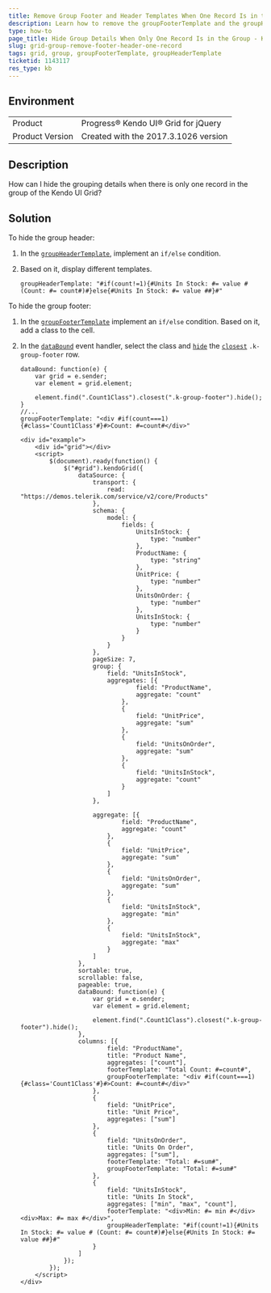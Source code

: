 ```yaml
---
title: Remove Group Footer and Header Templates When One Record Is in the Group
description: Learn how to remove the groupFooterTemplate and the groupHeaderTemplate when there is only one record in the group of the Kendo UI Grid.
type: how-to
page_title: Hide Group Details When Only One Record Is in the Group - Kendo UI for jQuery Data Grid
slug: grid-group-remove-footer-header-one-record
tags: grid, group, groupFooterTemplate, groupHeaderTemplate
ticketid: 1143117
res_type: kb
---
```


## Environment

<table>
 <tr>
  <td>Product</td>
  <td>Progress® Kendo UI® Grid for jQuery</td> 
 </tr>
 <tr>
  <td>Product Version</td>
  <td>Created with the 2017.3.1026 version</td>
 </tr>
</table>

## Description

How can I hide the grouping details when there is only one record in the group of the Kendo UI Grid?

## Solution

To hide the group header:

1. In the [`groupHeaderTemplate`](https://docs.telerik.com/kendo-ui/api/javascript/ui/grid/configuration/columns.groupheadertemplate), implement an `if/else` condition.
1. Based on it, display different templates.

    ```
    groupHeaderTemplate: "#if(count!=1){#Units In Stock: #= value # (Count: #= count#)#}else{#Units In Stock: #= value ##}#"
    ```

To hide the group footer:

1. In the [`groupFooterTemplate`](https://docs.telerik.com/kendo-ui/api/javascript/ui/grid/configuration/columns.groupfootertemplate) implement an `if/else` condition. Based on it, add a class to the cell.
1. In the [`dataBound`](https://docs.telerik.com/kendo-ui/api/javascript/ui/grid/events/databound) event handler, select the class and [`hide`](https://api.jquery.com/hide/) the [`closest`](https://api.jquery.com/closest/) `.k-group-footer` row.

    ```
    dataBound: function(e) {
        var grid = e.sender;
        var element = grid.element;

        element.find(".Count1Class").closest(".k-group-footer").hide();
    }
    //...
    groupFooterTemplate: "<div #if(count===1){#class='Count1Class'#}#>Count: #=count#</div>"
    ```

    ```dojo
    <div id="example">
        <div id="grid"></div>
        <script>
            $(document).ready(function() {
                $("#grid").kendoGrid({
                    dataSource: {
                        transport: {
                            read: "https://demos.telerik.com/service/v2/core/Products"
                        },
                        schema: {
                            model: {
                                fields: {
                                    UnitsInStock: {
                                        type: "number"
                                    },
                                    ProductName: {
                                        type: "string"
                                    },
                                    UnitPrice: {
                                        type: "number"
                                    },
                                    UnitsOnOrder: {
                                        type: "number"
                                    },
                                    UnitsInStock: {
                                        type: "number"
                                    }
                                }
                            }
                        },
                        pageSize: 7,
                        group: {
                            field: "UnitsInStock",
                            aggregates: [{
                                    field: "ProductName",
                                    aggregate: "count"
                                },
                                {
                                    field: "UnitPrice",
                                    aggregate: "sum"
                                },
                                {
                                    field: "UnitsOnOrder",
                                    aggregate: "sum"
                                },
                                {
                                    field: "UnitsInStock",
                                    aggregate: "count"
                                }
                            ]
                        },

                        aggregate: [{
                                field: "ProductName",
                                aggregate: "count"
                            },
                            {
                                field: "UnitPrice",
                                aggregate: "sum"
                            },
                            {
                                field: "UnitsOnOrder",
                                aggregate: "sum"
                            },
                            {
                                field: "UnitsInStock",
                                aggregate: "min"
                            },
                            {
                                field: "UnitsInStock",
                                aggregate: "max"
                            }
                        ]
                    },
                    sortable: true,
                    scrollable: false,
                    pageable: true,
                    dataBound: function(e) {
                        var grid = e.sender;
                        var element = grid.element;

                        element.find(".Count1Class").closest(".k-group-footer").hide();
                    },
                    columns: [{
                            field: "ProductName",
                            title: "Product Name",
                            aggregates: ["count"],
                            footerTemplate: "Total Count: #=count#",
                            groupFooterTemplate: "<div #if(count===1){#class='Count1Class'#}#>Count: #=count#</div>"
                        },
                        {
                            field: "UnitPrice",
                            title: "Unit Price",
                            aggregates: ["sum"]
                        },
                        {
                            field: "UnitsOnOrder",
                            title: "Units On Order",
                            aggregates: ["sum"],
                            footerTemplate: "Total: #=sum#",
                            groupFooterTemplate: "Total: #=sum#"
                        },
                        {
                            field: "UnitsInStock",
                            title: "Units In Stock",
                            aggregates: ["min", "max", "count"],
                            footerTemplate: "<div>Min: #= min #</div><div>Max: #= max #</div>",
                            groupHeaderTemplate: "#if(count!=1){#Units In Stock: #= value # (Count: #= count#)#}else{#Units In Stock: #= value ##}#"
                        }
                    ]
                });
            });
        </script>
    </div>
    ```
